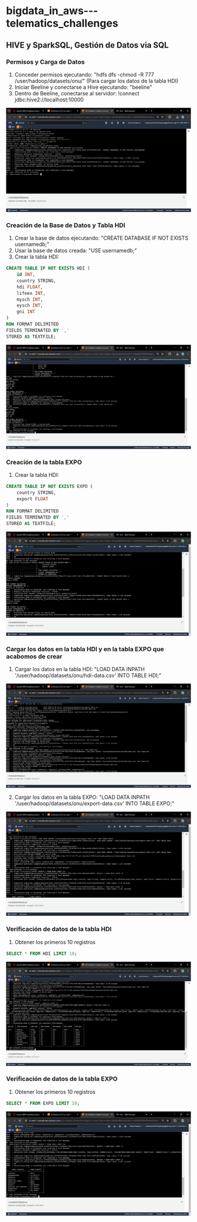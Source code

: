 # bigdata_in_aws---telematics_challenges

## HIVE y SparkSQL, Gestión de Datos via SQL

### Permisos y Carga de Datos
1. Conceder permisos ejecutando: "hdfs dfs -chmod -R 777 /user/hadoop/datasets/onu/" (Para cargar los datos de la tabla HDI)
3. Iniciar Beeline y conectarse a Hive ejecutando: "beeline"
4. Dentro de Beeline, conectarse al servidor: !connect jdbc:hive2://localhost:10000

![ConexionAlServidor](https://github.com/JuanJmf01/bigdata_in_aws---telematics_challenges/blob/main/Images/conexion%20al%20servidor.png)


### Creación de la Base de Datos y Tabla HDI
1. Crear la base de datos ejecutando: "CREATE DATABASE IF NOT EXISTS usernamedb;"
2. Usar la base de datos creada: "USE usernamedb;"
3. Crear la tabla HDI:
```sql
CREATE TABLE IF NOT EXISTS HDI (
    id INT,
    country STRING,
    hdi FLOAT,
    lifeex INT,
    mysch INT,
    eysch INT,
    gni INT
)
ROW FORMAT DELIMITED 
FIELDS TERMINATED BY ','
STORED AS TEXTFILE;
```

![CreateTable_HDI](https://github.com/JuanJmf01/bigdata_in_aws---telematics_challenges/blob/main/Images/Create%20table%20HDI%20.png)


### Creación de la tabla EXPO
1. Crear la tabla HDI:
```sql
CREATE TABLE IF NOT EXISTS EXPO (
    country STRING,
    export FLOAT
)
ROW FORMAT DELIMITED 
FIELDS TERMINATED BY ','
STORED AS TEXTFILE;
```

![CreateTable_HDI](https://github.com/JuanJmf01/bigdata_in_aws---telematics_challenges/blob/main/Images/Creacion%20tabla%20expo.png)

### Cargar los datos en la tabla HDI y en la tabla EXPO que acabomos de crear

1. Cargar los datos en la tabla HDI: "LOAD DATA INPATH '/user/hadoop/datasets/onu/hdi-data.csv' INTO TABLE HDI;"

![CreateTable_HDI](https://github.com/JuanJmf01/bigdata_in_aws---telematics_challenges/blob/main/Images/Cargar%20datos%20a%20tabla%20HDI.png)

2. Cargar los datos en la tabla EXPO: "LOAD DATA INPATH '/user/hadoop/datasets/onu/export-data.csv' INTO TABLE EXPO;"

![CreateTable_HDI](https://github.com/JuanJmf01/bigdata_in_aws---telematics_challenges/blob/main/Images/cargar%20datos%20a%20tabla%20EXPO.png)


### Verificación de datos de la tabla HDI

1. Obtener los primeros 10 registros
```sql
SELECT * FROM HDI LIMIT 10;
```

![CreateTable_HDI](https://github.com/JuanJmf01/bigdata_in_aws---telematics_challenges/blob/main/Images/Cargar%20datos%20a%20tabla%20HDI%202.png)


### Verificación de datos de la tabla EXPO

1. Obtener los primeros 10 registros
```sql
SELECT * FROM EXPO LIMIT 10;
```

![CreateTable_HDI](https://github.com/JuanJmf01/bigdata_in_aws---telematics_challenges/blob/main/Images/Verificar%20datos%20en%20tabla%20expo.png)



